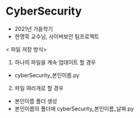# CyberSecurity
- 2021년 가을학기
- 한명묵 교수님, 사이버보안 팀프로젝트

< 파일 저장 방식>
1. 하나의 파일을 계속 업데이트 할 경우
- cyberSecurity_본인이름.py

2. 파일 여러개로 할 경우
- 본인이름 폴더 생성
- 본인이름의 폴더에 cyberSecurity_본인이름_날짜.py
